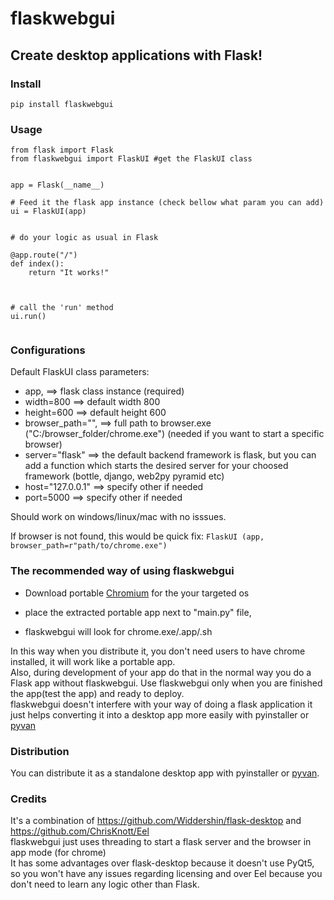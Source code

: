 # flaskwebgui
## Create desktop applications with Flask!

### Install
```
pip install flaskwebgui
```
### Usage
```
from flask import Flask  
from flaskwebgui import FlaskUI #get the FlaskUI class


app = Flask(__name__)

# Feed it the flask app instance (check bellow what param you can add)
ui = FlaskUI(app) 


# do your logic as usual in Flask

@app.route("/")
def index():  
    return "It works!"



# call the 'run' method
ui.run()
 
```
### Configurations

Default FlaskUI class parameters: 

* app,                              ==> flask  class instance (required)
* width=800                         ==> default width 800 
* height=600                        ==> default height 600
* browser_path="",                  ==> full path to browser.exe ("C:/browser_folder/chrome.exe")
                                        (needed if you want to start a specific browser)
* server="flask"                    ==> the default backend framework is flask, but you can add a function which starts 
                                        the desired server for your choosed framework (bottle, django, web2py pyramid etc)
* host="127.0.0.1"                  ==> specify other if needed
* port=5000                         ==> specify other if needed


Should work on windows/linux/mac with no isssues.

If browser is not found, this would be quick fix: `FlaskUI (app, browser_path=r"path/to/chrome.exe")`

### The recommended way of using flaskwebgui

- Download portable [Chromium](https://chromium.woolyss.com/) for the your targeted os

- place the extracted portable app next to "main.py" file, 

- flaskwebgui will look for chrome.exe/.app/.sh

In this way when you distribute it, you don't need users to have chrome installed, it will work like a portable app.
<br>
 Also, during development of your app do that in the normal way you do a Flask app without flaskwebgui. Use flaskwebgui only when you are finished the app(test the app) and ready to deploy.
<br>
flaskwebgui doesn't interfere with your way of doing a flask application it just helps converting it into a desktop app more easily with pyinstaller or [pyvan](https://github.com/ClimenteA/pyvan)


### Distribution

You can distribute it as a standalone desktop app with pyinstaller or [pyvan](https://github.com/ClimenteA/pyvan).


### Credits

It's a combination of https://github.com/Widdershin/flask-desktop and https://github.com/ChrisKnott/Eel
<br>
flaskwebgui just uses threading to start a flask server and the browser in app mode (for chrome)
<br>
It has some advantages over flask-desktop because it doesn't use PyQt5, so you won't have any issues regarding licensing and over Eel because you don't need to learn any logic other than Flask.









